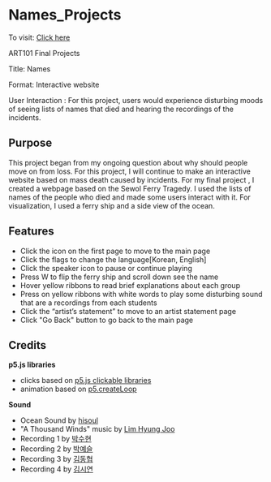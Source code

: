 # Names_Projects

To visit: [Click here](https://hanbee17.github.io/Cho_Names_Projects/)

ART101 Final Projects

Title: Names

Format: Interactive website

User Interaction : For this project, users would experience disturbing moods of seeing lists of names that died and hearing the recordings of the incidents.

## Purpose

This project began from my ongoing question about why should people move on from loss. For this project, I will continue to make an interactive website based on mass death caused by incidents. For my final project , I created a webpage based on the Sewol Ferry Tragedy. I used the lists of names of the people who died and made some users interact with it. For visualization, I used a ferry ship and a side view of the ocean.

## Features

- Click the icon on the first page to move to the main page
- Click the flags to change the language[Korean, English]
- Click the speaker icon to pause or continue playing
- Press W to flip the ferry ship and scroll down see the name
- Hover yellow ribbons to read brief explanations about each group
- Press on yellow ribbons with white words to play some disturbing sound that are a recordings from each students
- Click the “artist’s statement” to move to an artist statement page
- Click "Go Back" button to go back to the main page

## Credits

**p5.js libraries**
- clicks based on [p5.js clickable libraries](https://github.com/Lartu/p5.clickable)
- animation based on [p5.createLoop](https://www.npmjs.com/package/p5.createloop)

**Sound**
- Ocean Sound by [hisoul](https://freesound.org/people/hisoul/sounds/365659/)
- "A Thousand Winds" music by [Lim Hyung Joo](https://www.youtube.com/watch?v=bIgHolcHEmk)
- Recording 1 by [박수현](https://www.youtube.com/watch?v=7sLf9nT0a20&t=406s)
- Recording 2 by [박예슬](https://www.youtube.com/watch?v=dVEfPP8zLLc)
- Recording 3 by [김동협](https://www.youtube.com/watch?v=FAbdIywTB7M&t=503s)
- Recording 4 by [김시연](https://www.youtube.com/watch?v=LM7lJYiYUI8)
